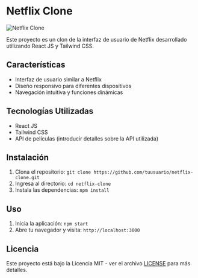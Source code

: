 # Netflix Clone

![Netflix Clone](https://github.com/diegoseg15/netflix-clone/blob/main/src/assets/screenshot.png?raw=true)

Este proyecto es un clon de la interfaz de usuario de Netflix desarrollado utilizando React JS y Tailwind CSS.

## Características

- Interfaz de usuario similar a Netflix
- Diseño responsivo para diferentes dispositivos
- Navegación intuitiva y funciones dinámicas

## Tecnologías Utilizadas

- React JS
- Tailwind CSS
- API de películas (introducir detalles sobre la API utilizada)

## Instalación

1. Clona el repositorio: `git clone https://github.com/tuusuario/netflix-clone.git`
2. Ingresa al directorio: `cd netflix-clone`
3. Instala las dependencias: `npm install`

## Uso

1. Inicia la aplicación: `npm start`
2. Abre tu navegador y visita: `http://localhost:3000`

## Licencia

Este proyecto está bajo la Licencia MIT - ver el archivo [LICENSE](LICENSE) para más detalles.